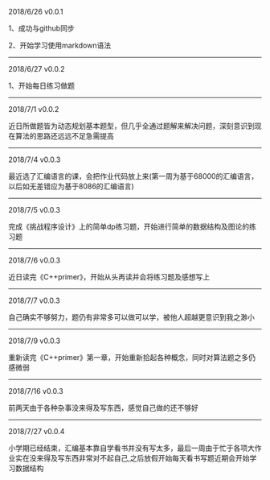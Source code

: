 2018/6/26 v0.0.1

1、成功与github同步

2、开始学习使用markdown语法

***
2018/6/27 v0.0.2

1、开始每日练习做题

***
2018/7/1 v0.0.2

近日所做题皆为动态规划基本题型，但几乎全通过题解来解决问题，深刻意识到现在算法的思路还远远不足急需提高

***
2018/7/4 v0.0.3

最近选了汇编语言的课，会把作业代码放上来(第一周为基于68000的汇编语言，以后如无差错应为基于8086的汇编语言)

***
2018/7/5 v0.0.3

完成《挑战程序设计》上的简单dp练习题，开始进行简单的数据结构及图论的练习题

***
2018/7/6 v0.0.3

近日读完《C++primer》，开始从头再读并会将练习题及感想写上

***
2018/7/7 v0.0.3

自己确实不够努力，题仍有非常多可以做可以学，被他人超越更意识到我之渺小

***
2018/7/9 v0.0.3

重新读完《C++primer》第一章，开始重新拾起各种概念，同时对算法题之多仍感微弱

***
2018/7/16 v0.0.3

前两天由于各种杂事没来得及写东西，感觉自己做的还不够好

***
2018/7/27 v0.0.4

小学期已经结束，汇编基本靠自学看书并没有写太多，最后一周由于忙于各项大作业实在没来得及写东西非常对不起自己,之后放假开始每天看书写题近期会开始学习数据结构